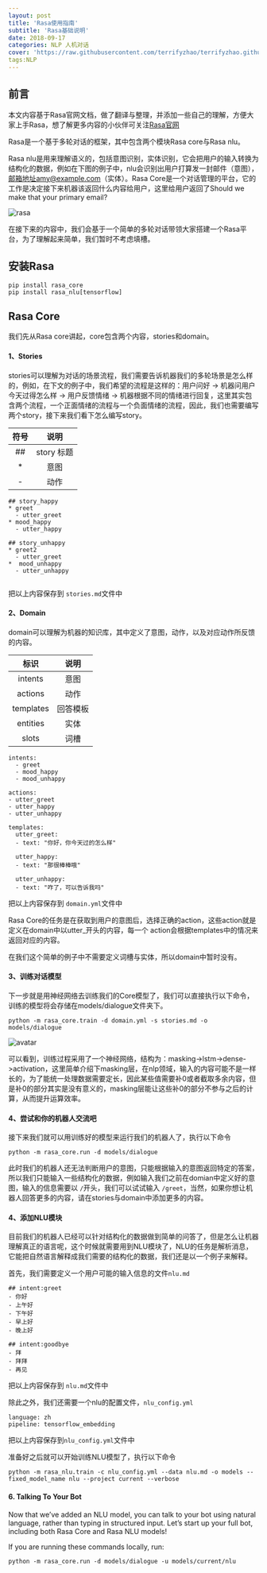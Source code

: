 ```yaml
---
layout: post
title: 'Rasa使用指南'
subtitle: 'Rasa基础说明'
date: 2018-09-17
categories: NLP 人机对话
cover: 'https://raw.githubusercontent.com/terrifyzhao/terrifyzhao.github.io/master/assets/img/2018-06-15-PCA%E4%B8%BB%E6%88%90%E5%88%86%E5%88%86%E6%9E%90/cover.jpeg'
tags:NLP
---
```


## 前言

本文内容基于Rasa官网文档，做了翻译与整理，并添加一些自己的理解，方便大家上手Rasa，想了解更多内容的小伙伴可关注[Rasa官网](https://rasa.com/docs/getting-started/overview/)

Rasa是一个基于多轮对话的框架，其中包含两个模块Rasa core与Rasa nlu。

Rasa nlu是用来理解语义的，包括意图识别，实体识别，它会把用户的输入转换为结构化的数据，例如在下图的例子中，nlu会识别出用户打算发一封邮件（意图），邮箱地址amy@example.com（实体）。Rasa Core是一个对话管理的平台，它的工作是决定接下来机器该返回什么内容给用户，这里给用户返回了Should we make that your primary email?

![rasa](https://rasa.com/docs/getting-started/_static/images/rasa_stack_explained.png)

在接下来的内容中，我们会基于一个简单的多轮对话带领大家搭建一个Rasa平台，为了理解起来简单，我们暂时不考虑填槽。


## 安装Rasa

```
pip install rasa_core
pip install rasa_nlu[tensorflow]
```


## Rasa Core

我们先从Rasa core讲起，core包含两个内容，stories和domain。

#### 1、Stories

stories可以理解为对话的场景流程，我们需要告诉机器我们的多轮场景是怎么样的，例如，在下文的例子中，我们希望的流程是这样的：用户问好 -> 机器问用户今天过得怎么样 -> 用户反馈情绪 -> 机器根据不同的情绪进行回复，这里其实包含两个流程，一个正面情绪的流程与一个负面情绪的流程，因此，我们也需要编写两个story，接下来我们看下怎么编写story。

符号|说明|
:---:|:---:
\##|story 标题|
*|意图
-|动作

```
## story_happy
* greet
  - utter_greet
* mood_happy
  - utter_happy

## story_unhappy
* greet2
  - utter_greet
*  mood_unhappy
  - utter_unhappy
   
```

把以上内容保存到 `stories.md`文件中

#### 2、Domain

domain可以理解为机器的知识库，其中定义了意图，动作，以及对应动作所反馈的内容。


标识|说明
:---:|:---:
intents|意图
actions|动作
templates|回答模板
entities|实体
slots|词槽

```
intents:
  - greet
  - mood_happy
  - mood_unhappy

actions:
- utter_greet
- utter_happy
- utter_unhappy

templates:
  utter_greet:
  - text: "你好，你今天过的怎么样"

  utter_happy:
  - text: "那很棒棒哦"

  utter_unhappy:
  - text: "咋了，可以告诉我吗"

```
把以上内容保存到 `domain.yml`文件中

Rasa Core的任务是在获取到用户的意图后，选择正确的action，这些action就是定义在domain中以utter_开头的内容，每一个 action会根据templates中的情况来返回对应的内容。

在我们这个简单的例子中不需要定义词槽与实体，所以domain中暂时没有。

#### 3、训练对话模型

下一步就是用神经网络去训练我们的Core模型了，我们可以直接执行以下命令，训练的模型将会存储在models/dialogue文件夹下。

```
python -m rasa_core.train -d domain.yml -s stories.md -o models/dialogue
```

![avatar](https://raw.githubusercontent.com/terrifyzhao/terrifyzhao.github.io/master/assets/img/2018-09-17-Rasa%E4%BD%BF%E7%94%A8%E6%8C%87%E5%8D%9701/rasa1.jpg)

可以看到，训练过程采用了一个神经网络，结构为：masking->lstm->dense->activation，这里简单介绍下masking层，在nlp领域，输入的内容可能不是一样长的，为了能统一处理数据需要定长，因此某些值需要补0或者截取多余内容，但是补0的部分其实是没有意义的，masking层能让这些补0的部分不参与之后的计算，从而提升运算效率。

#### 4、尝试和你的机器人交流吧

接下来我们就可以用训练好的模型来运行我们的机器人了，执行以下命令

```
python -m rasa_core.run -d models/dialogue
```

此时我们的机器人还无法判断用户的意图，只能根据输入的意图返回特定的答案，所以我们只能输入一些结构化的数据，例如输入我们之前在domian中定义好的意图，输入的信息需要以 `/`开头，我们可以试试输入 `/greet`，当然，如果你想让机器人回答更多的内容，请在stories与domain中添加更多的内容。




#### 4、添加NLU模块

目前我们的机器人已经可以针对结构化的数据做到简单的问答了，但是怎么让机器理解真正的语言呢，这个时候就需要用到NLU模块了，NLU的任务是解析消息，它能把自然语言解释成我们需要的结构化的数据，我们还是以一个例子来解释。

首先，我们需要定义一个用户可能的输入信息的文件`nlu.md`

```
## intent:greet
- 你好
- 上午好
- 下午好
- 早上好
- 晚上好

## intent:goodbye
- 拜
- 拜拜
- 再见
```
把以上内容保存到 `nlu.md`文件中


除此之外，我们还需要一个nlu的配置文件，`nlu_config.yml`

```
language: zh
pipeline: tensorflow_embedding
```
把以上内容保存到`nlu_config.yml`文件中

准备好之后就可以开始训练NLU模型了，执行以下命令

```
python -m rasa_nlu.train -c nlu_config.yml --data nlu.md -o models --fixed_model_name nlu --project current --verbose
```

#### 6. Talking To Your Bot
Now that we’ve added an NLU model, you can talk to your bot using natural language, rather than typing in structured input. Let’s start up your full bot, including both Rasa Core and Rasa NLU models!

If you are running these commands locally, run:

```
python -m rasa_core.run -d models/dialogue -u models/current/nlu
```

